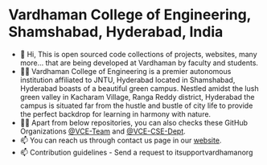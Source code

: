 # Vardhaman College of Engineering, Shamshabad, Hyderabad, India

- 👋 Hi, This is open sourced code collections of projects, websites, many more... that are being developed at Vardhaman by faculty and students.
- 🙋‍♀️ Vardhaman College of Engineering is a premier autonomous institution affiliated to JNTU, Hyderabad located in Shamshabad, Hyderabad boasts of a beautiful green campus. Nestled amidst the lush green valley in Kacharam Village, Ranga Reddy district, Hyderabad the campus is situated far from the hustle and bustle of city life to provide the perfect backdrop for learning in harmony with nature.  
- 🧑‍💻 Apart from below repositories, you can also checks these GitHub Organizations [@VCE-Team](https://github.com/VCE-Team) and [@VCE-CSE-Dept](https://github.com/vce-cse-dept/).
- 📫 You can reach us through contact us page in our [website](https://vardhaman.org/).
- 📫 Contribution guidelines - Send a request to itsupportvardhamanorg 

<!---
vce-open/vce-open is a ✨ special ✨ repository because its `README.md` (this file) appears on your GitHub profile.
You can click the Preview link to take a look at your changes.
--->
